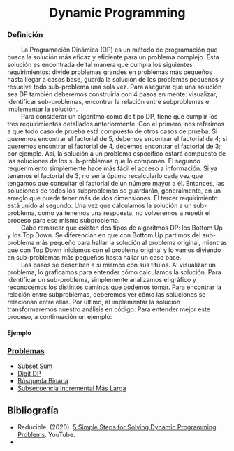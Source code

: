 <div align="center">

# Dynamic Programming  

 <div align="left">
 
 ### Definición  

&nbsp;&nbsp;&nbsp;&nbsp;&nbsp;&nbsp;&nbsp;&nbsp;La Programación Dinámica (DP) es un método de programación que busca la solución más eficaz y eficiente para un problema complejo. Esta solución es encontrada de tal manera que cumpla los siguientes requirimientos: divide problemas grandes en problemas más pequeños hasta llegar a casos base, guarda la solución de los problemas pequeños y resuelve todo sub-problema una sola vez. Para asegurar que una solución sea DP también deberemos construirla con 4 pasos en mente: visualizar, identificar sub-problemas, encontrar la relación entre subproblemas e implementar la solución.  
&nbsp;&nbsp;&nbsp;&nbsp;&nbsp;&nbsp;&nbsp;&nbsp;Para considerar un algoritmo como de tipo DP, tiene que cumplir los tres requirimientos detallados anteriormente. Con el primero, nos referimos a que todo caso de prueba está compuesto de otros casos de prueba. Si queremos encontrar el factorial de 5, debemos encontrar el factorial de 4; si queremos encontrar el factorial de 4, debemos encontrar el factorial de 3; por ejemplo. Así, la solución a un problema específico estará compuesto de las soluciones de los sub-problemas que lo componen. El segundo requerimiento simplemente hace más fácil el acceso a información. Si ya tenemos el factorial de 3, no sería óptimo recalcularlo cada vez que tengamos que consultar el factorial de un número mayor a él. Entonces, las soluciones de todos los subproblemas se guardarán, generalmente, en un arreglo que puede tener más de dos dimensiones. El tercer requirimiento está unido al segundo. Una vez que calculamos la solución a un sub-problema, como ya tenemos una respuesta, no volveremos a repetir el proceso para ese mismo subproblema.  
&nbsp;&nbsp;&nbsp;&nbsp;&nbsp;&nbsp;&nbsp;&nbsp;Cabe remarcar que existen dos tipos de algoritmos DP: los Bottom Up y los Top Down. Se diferencian en que con Bottom Up partimos del sub-problema más pequeño para hallar la solución al problema original, mientras que con Top Down iniciamos con el problema original y lo vamos diviendo en sub-problemas más pequeños hasta hallar un caso base.  
&nbsp;&nbsp;&nbsp;&nbsp;&nbsp;&nbsp;&nbsp;&nbsp;Los pasos se describen a sí mismos con sus títulos. Al visualizar un problema, lo graficamos para entender cómo calculamos la solución. Para identificar un sub-problema, simplemente analizamos el gráfico y reconocemos los distintos caminos que podemos tomar. Para encontrar la relación entre subproblemas, deberemos ver cómo las soluciones se relacionan entre ellas. Por último, al implementar la solución transformaremos nuestro análisis en código. Para entender mejor este proceso, a continuación un ejemplo:  

 #### Ejemplo  

  
  ### [Problemas]()
  * [Subset Sum]()   
  * [Digit DP]()  
  * [Búsqueda Binaria]()  
  * [Subsecuencia Incremental Más Larga]()  
  
  ## Bibliografía  

  * Reducible. (2020). [5 Simple Steps for Solving Dynamic Programming Problems](https://www.youtube.com/watch?v=aPQY__2H3tE). YouTube.  
  * 
